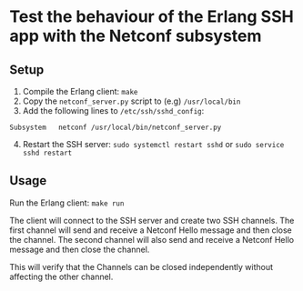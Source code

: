 # Test the behaviour of the Erlang SSH app with the Netconf subsystem

## Setup

1. Compile the Erlang client: `make`
2. Copy the `netconf_server.py` script to (e.g) `/usr/local/bin`
3. Add the following lines to `/etc/ssh/sshd_config`:
```
Subsystem	netconf	/usr/local/bin/netconf_server.py
```
4. Restart the SSH server: `sudo systemctl restart sshd` or `sudo service sshd restart`

## Usage

Run the Erlang client: `make run`

The client will connect to the SSH server and create two SSH channels. The first channel will send and
receive a Netconf Hello message and then close the channel.  The second channel will also send and
receive a Netconf Hello message and then close the channel.

This will verify that the Channels can be closed independently without affecting the other channel.
